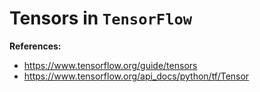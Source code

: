 # Tensors in `TensorFlow`

**References:**
- https://www.tensorflow.org/guide/tensors
- https://www.tensorflow.org/api_docs/python/tf/Tensor
